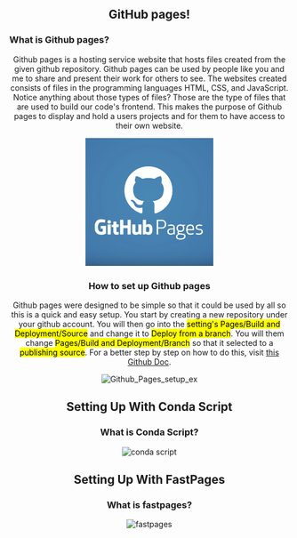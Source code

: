 <html lang="en">
<head>
    <meta charset="UTF-8">
    <meta http-equiv="X-UA-Compatible" content="IE=edge">
    <meta name="viewport" content="width=device-width, initial-scale=1.0">
    <title>Learn GitHub pages!</title>
</head>
<body>
    <div class="wrapper">
        <div class="introWrap">
            <h2><center>GitHub pages!</center></h2>
            <h3>What is Github pages?</h3>
            <p>
            <center>Github pages is a hosting service website that hosts files created from the given github repository. Github pages can be used by people like you and me to share and present their work for others to see. The websites created consists of files in the programming languages HTML, CSS, and JavaScript. Notice anything about those types of files? Those are the type of files that are used to build our code's frontend. This makes the purpose of Github pages to display and hold a users projects and for them to have access to their own website.</center></p>
            <center><img src="https://raw.githubusercontent.com/github/explore/80688e429a7d4ef2fca1e82350fe8e3517d3494d/collections/github-pages-examples/github-pages-examples.png" alt="githubpageslogo" width="230" height="230"><center>
            <h3>How to set up Github pages</h3>
            <p>
            <center>Github pages were designed to be simple so that it could be used by all so this is a quick and easy setup. You start by creating a new repository under your github account. You will then go into the <mark>setting's Pages/Build and Deployment/Source</mark> and change it to <mark>Deploy from a branch</mark>. You will them change <mark>Pages/Build and Deployment/Branch</mark> so that it selected to a <mark>publishing source</mark>. For a better step by step on how to do this, visit <a href="https://docs.github.com/en/pages/quickstart">this Github Doc</a>.<center></p>
            <center><img src="gitpagesetupex.png" alt="Github_Pages_setup_ex"></center>
            <h2>Setting Up With Conda Script</h2>
            <h3>What is Conda Script?</h3>
            <img src="https://elpythonista.com/wp-content/uploads/2020/10/Anaconda-entrada-hd-768x432.jpg" alt="conda script" width="600" height="345">
            <br>
            <h2>Setting Up With FastPages</h2>
            <h3>What is fastpages?</h3>
            <img src="https://olearydj.github.io/antisimplistic/images/diagram.png" alt="fastpages" width="600" height="345">
            <br>
            <!-- <h2>Building requirements</h2>
            <h3>What are software building requirements?</h3>
            <img src="https://d2slcw3kip6qmk.cloudfront.net/marketing/blog/2018Q3/software-requirements-documentation/software-requirements-document-header@2x.png" alt="Building requirements" width="650" height="345">
            <br>
            <h2>Pull requests</h2>
            <h3>What are pull requests?</h3>
            <p style="text-align: left; font-size: 20px; color: black;"> Pull requests are a feature that is unique to Github. A pull request is used to allow other developers to take a look at changes in a branch located in a repository. The goal of Pull requests are to allow developers a better way to look at code changes so that they can better review, discuss, and change parts of their code before the actual code is put in the main branch. This also gives it the name merge request since that is what is being done.</p>
            <h3>How to use pull requests in Github!</h3>
            <p style="text-align: left; font-size: 20px; color: black;"> add info.</p>
            <img src="https://seekicon.com/free-icon-download/git-pull-request_1.svg" alt="Pull request icon" width="460" height="345"> -->
        </div>
    </div>
</body>
</html>